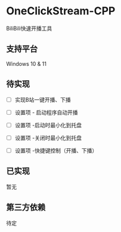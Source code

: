 # OneClickStream-CPP

BiliBili快速开播工具

## 支持平台

Windows 10 & 11

## 待实现

- [ ] 实现B站一键开播、下播

- [ ] 设置项 - 启动程序自动开播

- [ ] 设置项 -启动时最小化到托盘

- [ ] 设置项 -关闭时最小化到托盘

- [ ] 设置项 -快捷键控制（开播、下播）

## 已实现

暂无

## 第三方依赖

待定
